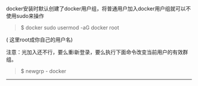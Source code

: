 docker安装时默认创建了docker用户组，将普通用户加入docker用户组就可以不使用sudo来操作

> $ docker sudo usermod -aG docker root

 \( 这里root成你自己的用户名\)

注意：光加入还不行，要么重i新登录，要么执行下面命令改变当前用户的有效群组。

> $ newgrp - docker

---



